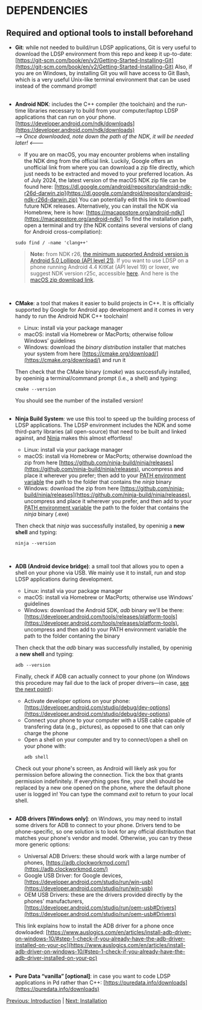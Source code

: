 # DEPENDENCIES
## Required and optional tools to install beforehand

- **Git**: while not needed to build/run LDSP applications, Git is very useful to download the LDSP environment from this repo and keep it up-to-date:
[https://git-scm.com/book/en/v2/Getting-Started-Installing-Git](https://git-scm.com/book/en/v2/Getting-Started-Installing-Git)
Also, if you are on Windows, by installing Git you will have access to Git Bash, which is a very useful Unix-like terminal environment that can be used instead of the command prompt!
<br><br>

- **Android NDK**: includes the C++ compiler (the toolchain) and the run-time libraries necessary to build from your computer/laptop LDSP applications that can run on your phone.
[https://developer.android.com/ndk/downloads](https://developer.android.com/ndk/downloads)
<br>*--> Once downloaded, note down the path of the NDK, it will be needed later! <---*

  - If you are on macOS, you may encounter problems when installing the NDK dmg from the official link. Luckily, Google offers an unofficial link from where you can download a zip file directly, which just needs to be extracted and moved to your preferred location.
As of July 2024, the latest version of the macOS NDK zip file can be found here: 
[https://dl.google.com/android/repository/android-ndk-r26d-darwin.zip](https://dl.google.com/android/repository/android-ndk-r26d-darwin.zip)
You can potentially edit this link to download future NDK releases.
Alternatively, 
you can install the NDK via Homebrew, here is how: [https://macappstore.org/android-ndk/](https://macappstore.org/android-ndk/)
To find the installation path, open a terminal and try (the NDK contains several versions of clang for Android cross-compilation): 
  ```console
  sudo find / -name 'clang++' 
  ```

  > **Note:** from NDK r26, [the minimum supported Android version is Android 5.0 Lollipop (API level 21)](https://github.com/android/ndk/issues/1751). If you want to use LDSP on a phone running Android 4.4 KitKat (API level 19) or lower, we suggest NDK version r25c, accessible [here](https://github.com/android/ndk/wiki/Unsupported-Downloads). And here is the [macOS zip download link](https://dl.google.com/android/repository/android-ndk-r25c-darwin.zip).

<br>

- **CMake**: a tool that makes it easier to build projects in C++. It is officially supported by Google for Android app development and it comes in very handy to run the Android NDK C++ toolchain!

    - Linux: install via your package manager
    - macOS: install via Homebrew or MacPorts; otherwise follow Windows’ guidelines
    - Windows: download the *binary distribution* installer that matches your system from here [https://cmake.org/download/](https://cmake.org/download/) and run it

  Then check that the CMake binary (*cmake*) was successfully installed, by openinig a terminal/command prompt (i.e., a shell) and typing:
  ```console
  cmake --version
  ```
  You should see the number of the installed version!
<br><br>

- **Ninja Build System**: we use this tool to speed up the building process of LDSP applications. The LDSP environment includes the NDK and some third-party libraries (all open-source) that need to be built and linked against, and [Ninja](https://ninja-build.org/) makes this almost effortless!

    - Linux: install via your package manager
    - macOS: install via Homebrew or MacPorts; otherwise download the zip from here [https://github.com/ninja-build/ninja/releases](https://github.com/ninja-build/ninja/releases), uncompress and place it wherever you prefer; then add to your [PATH environment variable](https://www.architectryan.com/2012/10/02/add-to-the-path-on-mac-os-x-mountain-lion/#.Uydjga1dXDg) the path to the folder that contains the *ninja* binary
    - Windows: download the zip from here [https://github.com/ninja-build/ninja/releases](https://github.com/ninja-build/ninja/releases), uncompress and place it wherever you prefer, and then add to your [PATH environment variable](https://stackoverflow.com/a/44272417) the path to the folder that contains the *ninja* binary (.exe)

  Then check that *ninja* was successfully installed, by openinig a **new shell** and typing:
  ```console
  ninja --version
  ```
<br>

- **ADB (Android device bridge)**: a small tool that allows you to open a shell on your phone via USB. We mainly use it to install, run and stop LDSP applications during development. 

    - Linux: install via your package manager
    - macOS: install via Homebrew or MacPorts; otherwise use Windows’ guidelines
    - Windows: download the Android SDK, *adb* binary we'll be there: [https://developer.android.com/tools/releases/platform-tools](https://developer.android.com/tools/releases/platform-tools), uncompress and then add to your PATH environment variable the path to the folder contaning the binary

  Then check that the *adb* binary was successfully installed, by openinig a **new shell** and typing:
  ```console
  adb --version
  ```
  Finally, check if ADB can actually connect to your phone (on Windows this procedure may fail due to the lack of proper drivers—in case, [see the next point](#adb-drivers-windows)): 
    - Activate developer options on your phone: [https://developer.android.com/studio/debug/dev-options](https://developer.android.com/studio/debug/dev-options)
    - Connect your phone to your computer with a USB cable capable of transfering data (e.g., pictures), as opposed to one that can only charge the phone
    - Open a shell on your computer and try to connect/open a shell on your phone with:
      ```console
      adb shell
      ```
  Check out your phone's screen, as Android will likely ask you for permission before allowing the connection. Tick the box that grants permission indefinitely.
  If everything goes fine, your shell should be replaced by a new one opened on the phone, where the default phone user is logged in! You can type the command *exit* to return to your local shell.
<br><br>

<a name="adb-drivers-windows"></a>
- **ADB drivers [Windows only]**: on Windows, you may need to install some drivers for ADB to connect to your phone. Drivers tend to be phone-specific, so one solution is to look for any official distribution that matches your phone's vendor and model. Otherwise, you can try these more generic options: 

    - Universal ADB Drivers: these should work with a large number of phones, [https://adb.clockworkmod.com/](https://adb.clockworkmod.com/)
    - Google USB Driver: for Google devices, [https://developer.android.com/studio/run/win-usb](https://developer.android.com/studio/run/win-usb)
    - OEM USB Drivers: these are the drivers provided directly by the phones' manufacturers, [https://developer.android.com/studio/run/oem-usb#Drivers](https://developer.android.com/studio/run/oem-usb#Drivers)
    
  This link explains how to install the ADB driver for a phone once dowloaded: [https://www.auslogics.com/en/articles/install-adb-driver-on-windows-10/#step-1-check-if-you-already-have-the-adb-driver-installed-on-your-pc](https://www.auslogics.com/en/articles/install-adb-driver-on-windows-10/#step-1-check-if-you-already-have-the-adb-driver-installed-on-your-pc)
<br><br>

- **Pure Data “vanilla” [optional]**:  in case you want to code LDSP applications in Pd rather than C++: [https://puredata.info/downloads](https://puredata.info/downloads)


[Previous: Introduction](0_introduction.md) | [Next: Installation](2_installation.md)